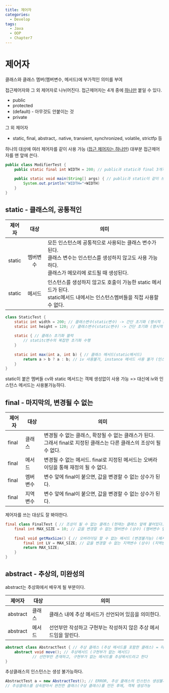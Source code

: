 ```yaml
---
title: 제어자
categories:
  - Develop
tags:
  - Java
  - OOP
  - Chapter7
---
```

# 제어자

클래스와 클래스 멤버(멤버변수, 메서드)에 부가적인 의미를 부여

접근제어자와 그 외 제어자로 나뉘어진다.
접근제어자는 4개 중에 <u>하나만</u> 붙일 수 있다.

- public
- protected
- (default) - 아무것도 안붙이는 것
- private

그 외 제어자

- static, final, abstract,. native, transient, synchronized, volatile, strictfp 등

하나의 대상에 여러 제어자를 같이 사용 가능 (<u>접근 제어자는 하나만</u>)
대부분 접근제어자를 맨 앞에 쓴다.

```java
public class ModifierTest {
    public static final int WIDTH = 200; // public과 static과 final 3개가 같이 쓰였다.
    
    public static void main(String[] args) { // public과 static이 같이 쓰였다.
        System.out.println("WIDTH="+WIDTH)
    }
}
```

## static - 클래스의, 공통적인

|   제어자   |     대상     | 의미                                                         |
| :--------: | :----------: | ------------------------------------------------------------ |
| <br>static | <br>멤버변수 | 모든 인스턴스에 공통적으로 사용되는 클래스 변수가 된다. <br>클래스 변수는 인스턴스를 생성하지 않고도 사용 가능하다.<br>클래스가 메모리에 로드될 때 생성된다. |
|   static   |    메서드    | 인스턴스를 생성하지 않고도 호출이 가능한  static 메서드가 된다.<br>static메서드 내에서는 인스턴스멤버들을 직접 사용할 수 없다. |

```java
class StaticTest {
    static int width = 200; // 클래스변수(static변수) -> 간단 초기화 (명시적 초기화)
    static int height = 120; // 클래스변수(static변수) -> 간단 초기화 (명시적 초기화)
    
    static { // 클래스 초기화 블럭
        // statitc변수의 복잡한 초기화 수행
    }
    
    static int max(int a, int b) { // 클래스 메서드(static메서드) 
        return a > b ? a : b; // iv 사용불가, instance 메서드 사용 불가 (인스턴스 멤버 사용 불가)
    }
}
```

static이 붙은 멤버들 cv와 static 메서드는 객체 생성없이 사용 가능 => 대신에 iv와 인스턴스 메서드는 사용불가능하다.

## final - 마지막의, 변경될 수 없는

| 제어자 | 대상     | 의미                                                         |
| ------ | -------- | ------------------------------------------------------------ |
| final  | 클래스   | 변경될 수 없는 클래스, 확장될 수 없는 클래스가 된다.<br>그래서 final로 지정된 클래스는 다른 클래스의 조상이 될 수 없다. |
| final  | 메서드   | 변경될 수 없는 메서드. final로 지정된 메서드는 오버라이딩을 통해 재정의 될 수 없다. |
| final  | 멤버변수 | 변수 앞에 final이 붙으면, 값을 변경할 수 없는 상수가 된다.   |
| final  | 지역변수 | 변수 앞에 final이 붙으면, 값을 변경할 수 없는 상수가 된다.   |

제어자를 쓰는 대상도 잘 봐야한다.

```java
final class FinalTest { // 조상이 될 수 없는 클래스 (현재는 클래스 앞에 붙어있다.)
    final int MAX_SIZE = 10; // 값을 변경할 수 없는 멤버변수 (상수) (멤버변수 앞에 붙어있다.)
    
    final void getMaxSize() { // 오버라이딩 할 수 없는 메서드 (변경불가능) (메서드 앞에 붙어있다.)
        final int LV = MAX_SIZE; // 값을 변경할 수 없는 지역변수 (상수) (지역변수 앞에 붙어있다.)
        return MAX_SIZE;
    }
}
```

## abstract - 추상의, 미완성의

abstract는 추상화에서 배우게 될 부분이다.

| 제어자   | 대상   | 의미                                                         |
| -------- | ------ | ------------------------------------------------------------ |
| abstract | 클래스 | 클래스 내에 추상 메서드가 선언되어 있음을 의미한다.          |
| abstract | 메서드 | 선언부만 작성하고 구현부는 작성하지 않은 추상 메서드임을 알린다. |

```java
abstract class AbstractTest { // 추상 클래스 (추상 메서드를 포함한 클래스) = 미완성클래스 = 미완성설계도
    abstract void move(); // 추상메서드 (구현부가 없는 메서드)
    		// 선언부만 존재하고, 구현부가 없는 메서드를 추상메서드라고 한다
}
```

추상클래스의 인스턴스는 생성 불가능하다.

```java
AbstractTest a = new AbstractTest(); // ERROR, 추상 클래스의 인스턴스 생성불가
// 추상클래스를 상속받아서 완전한 클래스(구상 클래스)를 만든 후에, 객체 생성가능
```

